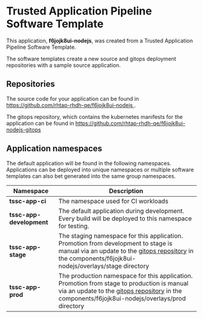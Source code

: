 # Trusted Application Pipeline Software Template

This application, **f6jojk8ui-nodejs**, was created from a Trusted Application Pipeline Software Template.

The software templates create a new source and gitops deployment repositories with a sample source application. 

## Repositories

The source code for your application can be found in [https://github.com/rhtap-rhdh-qe/f6jojk8ui-nodejs ](https://github.com/rhtap-rhdh-qe/f6jojk8ui-nodejs ).
 
The gitops repository, which contains the kubernetes manifests for the application can be found in 
[https://github.com/rhtap-rhdh-qe/f6jojk8ui-nodejs-gitops ](https://github.com/rhtap-rhdh-qe/f6jojk8ui-nodejs-gitops ) 

## Application namespaces 

The default application will be found in the following namespaces. Applications can be deployed into unique namespaces or multiple software templates can also bet generated into the same group namespaces.  

|  Namespace   |  Description   |  
| -------- | -------- |
| **tssc-app-ci** | The namespace used for CI workloads |
| **tssc-app-development** | The default application during development. Every build will be deployed to this namespace for testing. |
| **tssc-app-stage** | The staging namespace for this application. Promotion from development to stage is manual via an update to the [gitops repository](https://github.com/rhtap-rhdh-qe/f6jojk8ui-nodejs-gitops ) in the components/f6jojk8ui-nodejs/overlays/stage directory |
| **tssc-app-prod** | The production namespace for this application. Promotion from stage to production is manual via an update to the [gitops repository](https://github.com/rhtap-rhdh-qe/f6jojk8ui-nodejs-gitops ) in the components/f6jojk8ui-nodejs/overlays/prod directory |